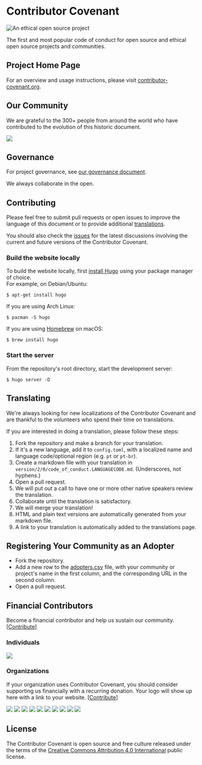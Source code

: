 Contributor Covenant
====================
![An ethical open source project](https://img.shields.io/badge/open-ethical-%234baaaa "An ethical open source project")

The first and most popular code of conduct for open source and ethical open source projects and communities.

## Project Home Page

For an overview and usage instructions, please visit 
[contributor-covenant.org](https://contributor-covenant.org/).

## Our Community
We are grateful to the 300+ people from around the world who have contributed to the evolution of this historic document.

<a href="https://github.com/EthicalSource/contributor_covenant/graphs/contributors"><img src="https://opencollective.com/contributor-covenant/contributors.svg?width=890&button=false" /></a>

## Governance
For project governance, see [our governance document](GOVERNANCE.md).

We always collaborate in the open. 

## Contributing

Please feel free to submit pull requests or open issues to improve the language of this document 
or to provide additional [translations](https://www.contributor-covenant.org/translations).

You should also check the [issues](https://github.com/EthicalSource/contributor_covenant/issues)
for the latest discussions involving the current and future versions of the Contributor Covenant.

### Build the website locally
To build the website locally, first [install Hugo](https://gohugo.io/getting-started/installing)
using your package manager of choice.  
For example, on Debian/Ubuntu:
```
$ apt-get install hugo
```

If you are using Arch Linux:
```
$ pacman -S hugo
```

If you are using [Homebrew](https://brew.sh) on macOS:
```
$ brew install hugo
```

### Start the server
From the repository's root directory, start the development server:
```
$ hugo server -D
```

## Translating

We're always looking for new localizations of the Contributor Covenant and are thankful to the volunteers who spend their time on translations.

If you are interested in doing a translation, please follow these steps:

1. Fork the repository and make a branch for your translation.
1. If it's a new language, add it to `config.toml`,
  with a localized name and language code/optional region (e.g. `pt` or `pt-br`).
1. Create a markdown file with your translation in `version/2/0/code_of_conduct.LANGUAGECODE.md`. (Underscores, not hyphens.)
1. Open a pull request.
1. We will put out a call to have one or more other native speakers review the translation.
1. Collaborate until the translation is satisfactory.
1. We will merge your translation!
1. HTML and plain text versions are automatically generated from your markdown file.
1. A link to your translation is automatically added to the translations page.

## Registering Your Community as an Adopter

* Fork the repository.
* Add a new row to the [adopters.csv](static/adopters.csv) file,
  with your community or project's name in the first column, and the corresponding URL in the second column.
* Open a pull request.

## Financial Contributors

Become a financial contributor and help us sustain our community. [[Contribute](https://opencollective.com/contributor-covenant/contribute)]

### Individuals

<a href="https://opencollective.com/contributor-covenant"><img src="https://opencollective.com/contributor-covenant/individuals.svg?width=890"></a>

### Organizations

If your organization uses Contributor Covenant, you should consider supporting us financially with a recurring donation. Your logo will show up here with a link to your website. [[Contribute](https://opencollective.com/contributor-covenant/contribute)]

<a href="https://opencollective.com/contributor-covenant/organization/0/website"><img src="https://opencollective.com/contributor-covenant/organization/0/avatar.svg"></a>
<a href="https://opencollective.com/contributor-covenant/organization/1/website"><img src="https://opencollective.com/contributor-covenant/organization/1/avatar.svg"></a>
<a href="https://opencollective.com/contributor-covenant/organization/2/website"><img src="https://opencollective.com/contributor-covenant/organization/2/avatar.svg"></a>
<a href="https://opencollective.com/contributor-covenant/organization/3/website"><img src="https://opencollective.com/contributor-covenant/organization/3/avatar.svg"></a>
<a href="https://opencollective.com/contributor-covenant/organization/4/website"><img src="https://opencollective.com/contributor-covenant/organization/4/avatar.svg"></a>
<a href="https://opencollective.com/contributor-covenant/organization/5/website"><img src="https://opencollective.com/contributor-covenant/organization/5/avatar.svg"></a>
<a href="https://opencollective.com/contributor-covenant/organization/6/website"><img src="https://opencollective.com/contributor-covenant/organization/6/avatar.svg"></a>
<a href="https://opencollective.com/contributor-covenant/organization/7/website"><img src="https://opencollective.com/contributor-covenant/organization/7/avatar.svg"></a>
<a href="https://opencollective.com/contributor-covenant/organization/8/website"><img src="https://opencollective.com/contributor-covenant/organization/8/avatar.svg"></a>
<a href="https://opencollective.com/contributor-covenant/organization/9/website"><img src="https://opencollective.com/contributor-covenant/organization/9/avatar.svg"></a>

## License

The Contributor Covenant is open source and free culture released under the terms of the 
[Creative Commons Attribution 4.0 International](LICENSE.md) public license.
